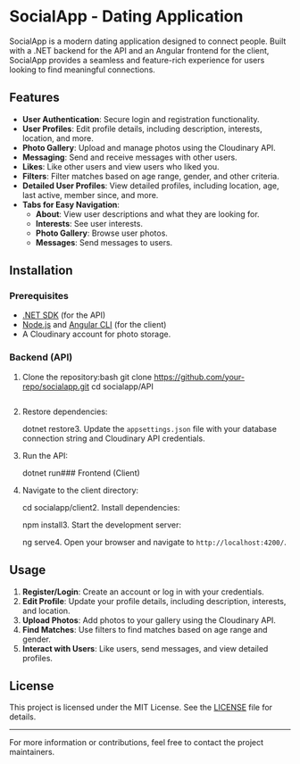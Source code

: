 
# SocialApp - Dating Application

SocialApp is a modern dating application designed to connect people. Built with a .NET backend for the API and an Angular frontend for the client, SocialApp provides a seamless and feature-rich experience for users looking to find meaningful connections.

## Features

- **User Authentication**: Secure login and registration functionality.
- **User Profiles**: Edit profile details, including description, interests, location, and more.
- **Photo Gallery**: Upload and manage photos using the Cloudinary API.
- **Messaging**: Send and receive messages with other users.
- **Likes**: Like other users and view users who liked you.
- **Filters**: Filter matches based on age range, gender, and other criteria.
- **Detailed User Profiles**: View detailed profiles, including location, age, last active, member since, and more.
- **Tabs for Easy Navigation**:
  - **About**: View user descriptions and what they are looking for.
  - **Interests**: See user interests.
  - **Photo Gallery**: Browse user photos.
  - **Messages**: Send messages to users.

## Installation

### Prerequisites

- [.NET SDK](https://dotnet.microsoft.com/download) (for the API)
- [Node.js](https://nodejs.org/) and [Angular CLI](https://angular.io/cli) (for the client)
- A Cloudinary account for photo storage.

### Backend (API)

1. Clone the repository:bash
   git clone https://github.com/your-repo/socialapp.git
   cd socialapp/API
   ```

2. Restore dependencies:
   
   dotnet restore3. Update the `appsettings.json` file with your database connection string and Cloudinary API credentials.

4. Run the API:
   
   dotnet run### Frontend (Client)

1. Navigate to the client directory:
   
   cd socialapp/client2. Install dependencies:
   
   npm install3. Start the development server:
   
   ng serve4. Open your browser and navigate to `http://localhost:4200/`.

## Usage

1. **Register/Login**: Create an account or log in with your credentials.
2. **Edit Profile**: Update your profile details, including description, interests, and location.
3. **Upload Photos**: Add photos to your gallery using the Cloudinary API.
4. **Find Matches**: Use filters to find matches based on age range and gender.
5. **Interact with Users**: Like users, send messages, and view detailed profiles.

## License

This project is licensed under the MIT License. See the [LICENSE](LICENSE) file for details.

---

For more information or contributions, feel free to contact the project maintainers.
